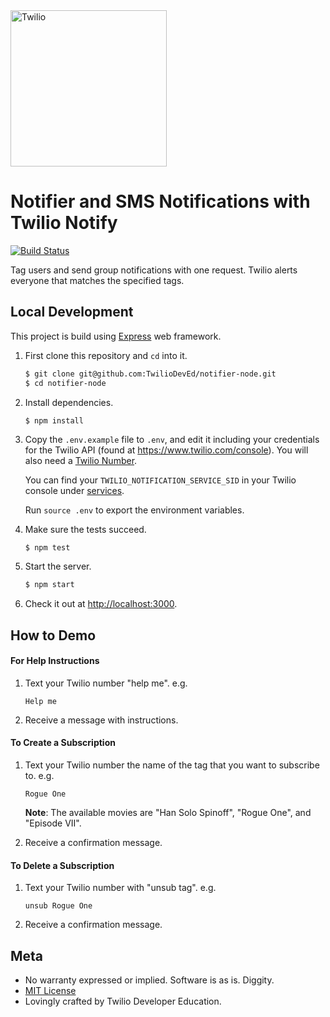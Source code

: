 <a href="https://www.twilio.com">
  <img src="https://static0.twilio.com/marketing/bundles/marketing/img/logos/wordmark-red.svg" alt="Twilio" width="250" />
</a>

# Notifier and SMS Notifications with Twilio Notify

[![Build Status](https://travis-ci.org/TwilioDevEd/notifier-node.svg?branch=master)](https://travis-ci.org/TwilioDevEd/notifier-node)

Tag users and send group notifications with one request. Twilio alerts everyone
that matches the specified tags.

## Local Development

This project is build using [Express](http://expressjs.com/) web framework.

1. First clone this repository and `cd` into it.

   ```bash
   $ git clone git@github.com:TwilioDevEd/notifier-node.git
   $ cd notifier-node
   ```

1. Install dependencies.

   ```
   $ npm install
   ```

1. Copy the `.env.example` file to `.env`, and edit it including your credentials
   for the Twilio API (found at https://www.twilio.com/console).
   You will also need a [Twilio Number](https://www.twilio.com/console/phone-numbers/incoming).

   You can find your `TWILIO_NOTIFICATION_SERVICE_SID` in your Twilio console under
   [services](https://www.twilio.com/console/notify/services).

   Run `source .env` to export the environment variables.

1. Make sure the tests succeed.

   ```bash
   $ npm test
   ```

1. Start the server.

   ```bash
   $ npm start
   ```

1. Check it out at [http://localhost:3000](http://localhost:3000).

## How to Demo

#### For Help Instructions

1. Text your Twilio number "help me". e.g.

   ```
   Help me
   ```

1. Receive a message with instructions.

#### To Create a Subscription

1. Text your Twilio number the name of the tag that you want to subscribe to. e.g.

   ```
   Rogue One
   ```

   **Note**: The available movies are "Han Solo Spinoff", "Rogue One", and "Episode VII".

1. Receive a confirmation message.

#### To Delete a Subscription

1. Text your Twilio number with "unsub tag". e.g.

   ```
   unsub Rogue One
   ```

2. Receive a confirmation message.

## Meta

* No warranty expressed or implied. Software is as is. Diggity.
* [MIT License](http://www.opensource.org/licenses/mit-license.html)
* Lovingly crafted by Twilio Developer Education.
